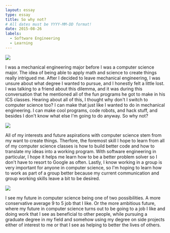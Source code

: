 ```yaml
---
layout: essay
type: essay
title: So why not?
# All dates must be YYYY-MM-DD format!
date: 2015-08-26
labels:
  - Software Engineering
  - Learning
---
```


<img class="ui tiny left circular floated image" src="../images/paintbrushes.jpg">

I was a mechanical engineering major before I was a computer science major. The idea of being able to apply math and science to create things really intrigued me. After I decided to leave mechanical engineering, I was unsure about what degree I wanted to pursue, and I honestly felt a little lost. I was talking to a friend about this dilemma, and it was during this conversation that he mentioned all of the fun programs he got to make in his ICS classes. Hearing about all of this, I thought why don't I switch to computer science too? I can make that just like I wanted to do in mechanical engineering. I can make cool programs, code robots, and hack stuff, and besides I don't know what else I'm going to do anyway. So why not?

<img class="ui tiny left circular floated image" src="../images/design-technology.jpg">

All of my interests and future aspirations with computer science stem from my want to create things. Therfore, the foremost skill I hope to learn from all of my computer science classes is how to build better code and how to translate my ideas into a working program. With software engineering in particular, I hope it helps me learn how to be a better problem solver so I don't have to resort to Google as often. Lastly, I know working in a group is very important for anyone in computer science, so I'm hoping to learn how to work as part of a group better because my current communication and group working skills leave a bit to be desired. 

<img class="ui tiny left circular floated image" src="../images/software-code.jpg">

I see my future in computer science being one of two possibilities. A more conservative average 9 to 5 job that I like. Or the more ambitious future, where my future in computer science turns out to be going to a job I like and doing work that I see as beneficial to other people, while pursuing a graduate degree in my field and somehow using my degree on side projects either of interest to me or that I see as helping to better the lives of others. 
